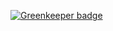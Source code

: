 
[![Greenkeeper badge](https://badges.greenkeeper.io/CheshireSwift/pokeql.svg)](https://greenkeeper.io/)
